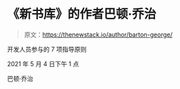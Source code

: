 # 《新书库》的作者巴顿·乔治

> 原文：<https://thenewstack.io/author/barton-george/>

开发人员参与的 7 项指导原则

2021 年 5 月 4 日下午 1 点

巴顿·乔治